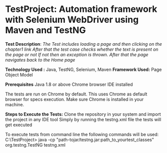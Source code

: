 # TestProject: Automation framework with Selenium WebDriver using Maven and TestNG

**Test Description**:
*The Test includes loading a page and then clicking on the chapter1 link
After that the test case checks whether the text is present on the page or not
If not then an exception is thrown. After that the page navigates back to the Home page*

**Technology Used :** Java, TestNG, Selenium, Maven
**Framework Used:** Page Object Model

**Prerequisites**
Java 1.8 or above
Chrome browser
IDE installed

The tests are run on Chrome by default.
This uses Chrome as default browser for specs execution. Make sure Chrome is installed in your machine.

**Steps to Execute the Tests:**
Clone the repository in your system and import the project in any IDE tool
Simply by running the testng.xml file the tests will get executed

To execute tests from command line the following commands will be used:
C:\TestProject> java -cp "path-tojar/testng.jar:path_to_yourtest_classes" org.testng.TestNG testng.xml

